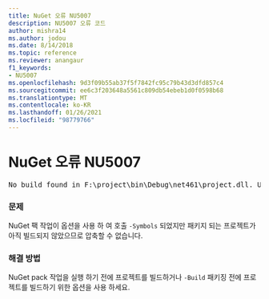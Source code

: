 ```yaml
---
title: NuGet 오류 NU5007
description: NU5007 오류 코드
author: mishra14
ms.author: jodou
ms.date: 8/14/2018
ms.topic: reference
ms.reviewer: anangaur
f1_keywords:
- NU5007
ms.openlocfilehash: 9d3f09b55ab37f5f7842fc95c79b43d3dfd857c4
ms.sourcegitcommit: ee6c3f203648a5561c809db54ebeb1d0f0598b68
ms.translationtype: MT
ms.contentlocale: ko-KR
ms.lasthandoff: 01/26/2021
ms.locfileid: "98779766"
---
```

# <a name="nuget-error-nu5007"></a>NuGet 오류 NU5007
<pre>No build found in F:\project\bin\Debug\net461\project.dll. Use the -Build option or build the project.</pre>

### <a name="issue"></a>문제

NuGet 팩 작업이 옵션을 사용 하 여 호출 `-Symbols` 되었지만 패키지 되는 프로젝트가 아직 빌드되지 않았으므로 압축할 수 없습니다.


### <a name="solution"></a>해결 방법

NuGet pack 작업을 실행 하기 전에 프로젝트를 빌드하거나 `-Build` 패키징 전에 프로젝트를 빌드하기 위한 옵션을 사용 하세요.

